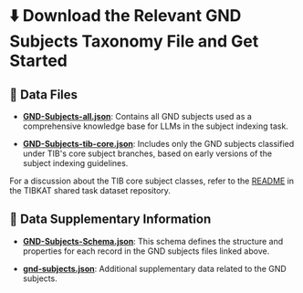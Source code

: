 # ⬇️ Download the Relevant GND Subjects Taxonomy File and Get Started

## 📂 Data Files

- [**GND-Subjects-all.json**](https://github.com/sciknoworg/llms4subjects/blob/main/shared-task-datasets/GND/dataset/GND-Subjects-all.json): Contains all GND subjects used as a comprehensive knowledge base for LLMs in the subject indexing task.

- [**GND-Subjects-tib-core.json**](https://github.com/sciknoworg/llms4subjects/blob/main/shared-task-datasets/GND/dataset/GND-Subjects-tib-core.json): Includes only the GND subjects classified under TIB's core subject branches, based on early versions of the subject indexing guidelines.

For a discussion about the TIB core subject classes, refer to the [README](https://github.com/sciknoworg/llms4subjects/blob/main/shared-task-datasets/TIBKAT/README.md) in the TIBKAT shared task dataset repository.

## 📑 Data Supplementary Information

- [**GND-Subjects-Schema.json**](https://github.com/sciknoworg/llms4subjects/blob/main/shared-task-datasets/GND/dataset/GND-Subjects-Schema.json): This schema defines the structure and properties for each record in the GND subjects files linked above.

- [**gnd-subjects.json**](https://github.com/sciknoworg/llms4subjects/blob/main/shared-task-datasets/GND/dataset/gnd-classification-for-gnd-subjects.json): Additional supplementary data related to the GND subjects.
